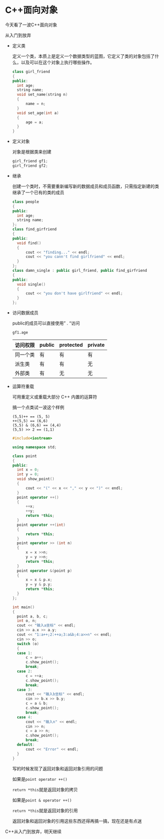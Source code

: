 # C++面向对象

今天看了一波C++面向对象

从入门到放弃

* 定义类

  定义一个类，本质上是定义一个数据类型的蓝图，它定义了类的对象包括了什么，以及可以在这个对象上执行哪些操作。 

  ```C++
  class girl_friend
  {
  public:
  	int age;
  	string name;
  	void set_name(string n)
  	{
  		name = n;
  	}
  	void set_age(int a)
  	{
  		age = a;
  	}
  }
  ```

* 定义对象

  对象是根据类来创建

  ```C++
  girl_friend gf1;
  girl_friend gf2;
  ```

* 继承

  创建一个类时，不需要重新编写新的数据成员和成员函数，只需指定新建的类继承了一个已有的类的成员

  ```C++
  class people
  {
  public:
  	int age;
  	string name;
  };
  class find_girfriend
  {
  public:
  	void find()
  	{
  		cout << "finding..." << endl;
  		cout << "you cann't find girlfriend" << endl;
  	}
  };
  class damn_single : public girl_friend, public find_girfriend
  {
  public:
  	void single()
  	{
  		cout << "you don't have girlfriend" << endl;
  	}
  };
  ```

  

* 访问数据成员

  public的成员可以直接使用” . “访问 

  `gf1.age`

  | 访问权限 | public | protected | private |
  | -------- | ------ | --------- | ------- |
  | 同一个类 | 有     | 有        | 有      |
  | 派生类   | 有     | 有        | 无      |
  | 外部类   | 有     | 无        | 无      |

* 运算符重载

  可用重定义或重载大部分 C++ 内置的运算符 

  搞一个点类试一波这个样例

  ```
  (5,5)++ == (5, 5)
  ++(5,5) == (6,6)
  (5,5) & (6,6) == (4,4)
  (5,5) >> 2 == (1,1)
  ```

  ```C++
  #include<iostream>
  
  using namespace std;
  
  class point
  {
  public:
  	int x = 0;
  	int y = 0;
  	void show_point()
  	{
  		cout << "(" << x << "," << y << ")" << endl;
  	}	
  	point operator ++()
  	{
  		++x;
  		++y;
  		return *this;
  	}
  	point operator ++(int)
  	{
  		return *this;
  	}
  	point operator >> (int n)
  	{
  		x = x >>n;
  		y = y >>n;
  		return *this;
  	}
  	point operator &(point p)
  	{
  		x = x & p.x;
  		y = y & p.y;
  		return *this;
  	}
  };
  
  int main()
  {
  	point a, b, c;
  	int o, n;
  	cout << "输入a坐标" << endl;
  	cin >> a.x >> a.y;
  	cout << "1:a++;2:++a;3:a&b;4:a>>n" << endl;
  	cin >> o;
  	switch (o)
  	{
  	case 1:
  		c = a++;
  		c.show_point();
  		break;
  	case 2:
  		c = ++a;
  		c.show_point();
  		break;
  	case 3:
  		cout << "输入b坐标" << endl;
  		cin >> b.x >> b.y;
  		c = a & b;
  		c.show_point();
  		break;
  	case 4:
  		cout << "输入n" << endl;
  		cin >> n;
  		c = a >> n;
  		c.show_point();
  		break;
  	default:
  		cout << "Error" << endl;
  	}
  }
  ```

  写的时候发现了返回对象和返回对象引用的问题

  如果是`point operator ++()`

  `return *this`就是返回对象的拷贝

  如果是`point & operator ++()`

  `return *this`就是返回对象的引用

  返回对象和返回对象的引用这些东西还得再搞一搞，现在还是有点迷



C++从入门到放弃，明天继续